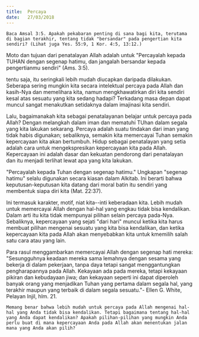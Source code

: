 ```yaml
---
title:  Percaya
date:   27/03/2018
---
```


`Baca Amsal 3:5. Apakah pekabaran penting di sana bagi kita, terutama di bagian terakhir, tentang tidak "bersandar" pada pengertian kita sendiri? (Lihat juga Yes. 55:9, 1 Kor. 4:5, 13:12.)`

Moto dan tujuan dari penatalayan Allah adalah untuk "Percayalah kepada TUHAN dengan segenap hatimu, dan jangalah bersandar kepada pengertianmu sendiri" (Ams. 3:5).

tentu saja, itu seringkali lebih mudah diucapkan daripada dilakukan. Seberapa sering mungkin kita secara intelektual percaya pada Allah dan kasih-Nya dan memelihara kita, namun mengkhawatirkan diri kita sendiri kesal atas sesuatu yang kita sedang hadapi? Terkadang masa depan dapat muncul sangat menakutkan setidaknya dalam imajinasi kita sendiri.

Lalu, bagaimanakah kita sebagai penatalayanan belajar untuk percaya pada Allah? Dengan melangkah dalam iman dan mematuhi TUhan dalam segala yang kita lakukan sekarang. Percaya adalah suatu tindakan dari iman yang tidak habis digunakan; sebaliknya, semakin kita memercayai Tuhan semakin kepercayaan kita akan bertumbuh. Hidup sebagai penatalayan yang setia adalah cara untuk mengekspresikan kepercayaan kita pada Allah. Kepercayaan ini adalah dasar dan kekuatan pendorong dari penatalayan dan itu menjadi terlihat lewat apa yang kita lakukan.

"Percayalah kepada Tuhan dengan segenap hatimu." Ungkapan "segenap hatimu" selalu digunakan secara kiasan dalam Alkitab. Ini berarti bahwa keputusan-keputusan kita datang dari moral batin itu sendiri yang membentuk siapa diri kita (Mat. 22:37).

Ini termasuk karakter, motif, niat kita--inti keberadaan kita. Lebih mudah untuk memercayai Allah dengan hal-hal yang engkau tidak bisa kendalikan. Dalam arti itu kita tidak mempunyai pilihan selain percaya pada-Nya. Sebaliknya, kepercayaan yang sejati "dari hari" muncul ketika kita harus membuat pilihan mengenai sesuatu yang kita bisa kendalikan, dan ketika kepercayaan kita pada Allah akan menyebabkan kita untuk kmemilih salah satu cara atau yang lain.

Para rasul menggambarkan memercayai Allah dengan segenap hati mereka: "Sesungguhnya keadaan mereka sama lemahnya dengan sesama yang bekerja di dalam pekerjaan, tanpa daya tetapi sangat menggantungkan pengharapannya pada Allah. Kekayaan ada pada mereka, tetapi kekayaan pikiran dan kebudayaan jiwa; dan kekayaan seperti ini dapat diperoleh banyak orang yang menjadikan Tuhan yang pertama dalam segala hal, yang terakhir maupun yang terbaik di dalam segala sesuatu."- Ellen G. White, Pelayan Injil, hlm. 21.

`Memang benar bahwa lebih mudah untuk percaya pada Allah mengenai hal-hal yang Anda tidak bisa kendalikan. Tetapi bagaimana tentang hal-hal yang Anda dapat kendalikan? Apakah pilihan-pilihan yang mungkin Anda perlu buat di mana kepercayaan Anda pada Allah akan menentukan jalan mana yang Anda akan pilih?`